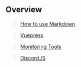 ## Overview

> [How to use Markdown](./markdown.md)

> [Vuepress](vuepress.md)

> [Monitoring Tools](./monitoring.md)

> [DiscordJS](discordjs/discordjs.md)
